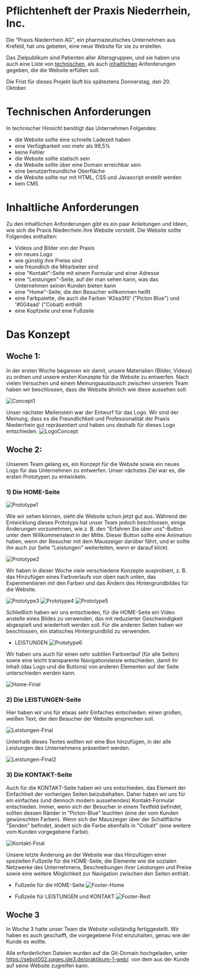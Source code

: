# Pflichtenheft der Praxis Niederrhein, Inc.

Die "Praxis Niederrhein AG", ein pharmazeutisches Unternehmen aus Krefeld, hat uns gebeten, eine neue Website für sie zu erstellen. 

Das Zielpublikum sind Patienten aller Altersgruppen, und sie haben uns auch eine Liste von [technischen](#technischen-anforderungen), als auch [inhaltlichen](#inhaltliche-anforderungen) Anforderungen gegeben, die die Website erfüllen soll. 

Die Frist für dieses Projekt läuft bis spätestens Donnerstag, den 20. Oktober.

# Technischen Anforderungen

In technischer Hinsicht benötigt das Unternehmen Folgendes:
- die Website sollte eine schnelle Ladezeit haben
- eine Verfügbarkeit von mehr als 99,5%
- keine Fehler
- die Website sollte statisch sein
- die Website sollte über eine Domain erreichbar sein
- eine benutzerfreundliche Oberfläche
- die Website sollte nur mit HTML, CSS und Javascript erstellt werden
- kein CMS

# Inhaltliche Anforderungen

Zu den inhaltlichen Anforderungen gibt es ein paar Anleitungen und Ideen, wie sich die Praxis Niederrhein ihre Website vorstellt. Die Website sollte Folgendes enthalten:

- Videos und Bilder von der Praxis
- ein neues Logo
- wie günstig ihre Preise sind
- wie freundlich die Mitarbeiter sind
- eine "Kontakt"-Seite mit einem Formular und einer Adresse 
- eine "Leistungen"-Seite, auf der man sehen kann, was das Unternehmen seinen Kunden bieten kann
- eine "Home"-Seite, die den Besucher willkommen heißt 
- eine Farbpalette, die auch die Farben '#2ea3f0' ("Picton Blue") und '#004aad' ("Cobalt) enthält
- eine Kopfzeile und eine Fußzeile

# Das Konzept
## Woche 1:

In der ersten Woche begannen wir damit, unsere Materialien (Bilder, Videos) zu ordnen und unsere ersten Konzepte für die Website zu entwerfen. Nach vielen Versuchen und einem Meinungsaustausch zwischen unserem Team haben wir beschlossen, dass die Website ähnlich wie diese aussehen soll:

![Concept1](concept1.png)

Unser nächster Meilenstein war der Entwurf für das Logo. Wir sind der Meinung, dass es die Freundlichkeit und Professionalität der Praxis Niederrhein gut repräsentiert und haben uns deshalb für dieses Logo entschieden.
![LogoConcept](logo1.png)

## Woche 2:

Unserem Team gelang es, ein Konzept für die Website sowie ein neues Logo für das Unternehmen zu entwerfen. Unser nächstes Ziel war es, die ersten Prototypen zu entwickeln.
### 1) Die HOME-Seite
![Prototype1](1.png)

Wie wir sehen können, sieht die Website schon jetzt gut aus. Während der Entwicklung dieses Prototyps hat unser Team jedoch beschlossen, einige Änderungen vorzunehmen, wie z. B. den "Erfahren Sie über uns"-Button unter dem Willkommenstext in der Mitte. Dieser Button sollte eine Animation haben, wenn der Besucher mit dem Mauszeiger darüber fährt, und er sollte ihn auch zur Seite "Leistungen" weiterleiten, wenn er darauf klickt.

![Prototype2](2.png)

Wir haben in dieser Woche viele verschiedene Konzepte ausprobiert, z. B. das Hinzufügen eines Farbverlaufs von oben nach unten, das Experimentieren mit den Farben und das Ändern des Hintergrundbildes für die Website.

![Prototype3](3.png)
![Prototype4](4.png)
![Prototype5](5.png)

Schließlich haben wir uns entschieden, für die HOME-Seite ein Video anstelle eines Bildes zu verwenden, das mit reduzierter Geschwindigkeit abgespielt und wiederholt werden soll. Für die anderen Seiten haben wir beschlossen, ein statisches Hintergrundbild zu verwenden.

- LEISTUNGEN
![Prototype6](l1.png)

Wir haben uns auch für einen sehr subtilen Farbverlauf (für alle Seiten) sowie eine leicht transparente Navigationsleiste entschieden, damit ihr Inhalt (das Logo und die Buttons) von anderen Elementen auf der Seite unterschieden werden kann.

![Home-Final](hfinal.png)


### 2) Die LEISTUNGEN-Seite

Hier haben wir uns für etwas sehr Einfaches entschieden: einen großen, weißen Text, der den Besucher der Website ansprechen soll. 

![Leistungen-Final](l3.png)

Unterhalb dieses Textes wollten wir eine Box hinzufügen, in der alle Leistungen des Unternehmens präsentiert werden.

![Leistungen-Final2](l2.png)


### 3) Die KONTAKT-Seite

Auch für die KONTAKT-Seite haben wir uns entschieden, das Element der Einfachheit der vorherigen Seiten beizubehalten. Daher haben wir uns für ein einfaches (und dennoch modern aussehendes) Kontakt-Formular entschieden.
Immer, wenn sich der Besucher in einem Textfeld befindet, sollten dessen Ränder in "Picton-Blue" leuchten (eine der vom Kunden gewünschten Farben). Wenn sich der Mauszeiger über der Schaltfläche "Senden" befindet, ändert sich die Farbe ebenfalls in "Cobalt" (eine weitere vom Kunden vorgegebene Farbe).

![Kontakt-Final](k1.png)

Unsere letzte Änderung an der Website war das Hinzufügen einer speziellen Fußzeile für die HOME-Seite, die Elemente wie die sozialen Netzwerke des Unternehmens, Beschreibungen ihrer Leistungen und Preise sowie eine weitere Möglichkeit zur Navigation zwischen den Seiten enthält.
- Fußzeile für die HOME-Seite
![Footer-Home](footer-home.png)

- Fußzeile für LEISTUNGEN und KONTAKT
![Footer-Rest](footer-rest.png)

## Woche 3

In Woche 3 hatte unser Team die Website vollständig fertiggestellt. Wir haben es auch geschafft, die vorgegebene Frist einzuhalten, genau wie der Kunde es wollte. 

Alle erforderlichen Dateien wurden auf die Git-Domain hochgeladen, unter https://sebot002.pages.ide3.de/praktikum-1-web/.
von dem aus der Kunde auf seine Website zugreifen kann.





